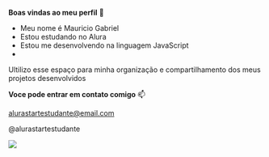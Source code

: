 **Boas vindas ao meu perfil** 💙

- Meu nome é Mauricio Gabriel
- Estou estudando no Alura
- Estou me desenvolvendo na linguagem JavaScript
- 
Ultilizo esse espaço para minha organização e compartilhamento dos meus projetos desenvolvidos

**Voce pode entrar em contato comigo** 📫
  
alurastartestudante@email.com

@alurastartestudante

![](https://media1.tenor.com/m/AmtGg5GiqIAAAAAC/shaquille-o-neal-excited.gif)
